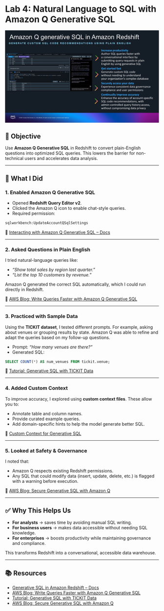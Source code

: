 # Lab 4: Natural Language to SQL with Amazon Q Generative SQL  
![Knowledge Base](../images/a3.png)
## 🎯 Objective  
Use **Amazon Q Generative SQL** in Redshift to convert plain-English questions into optimized SQL queries. This lowers the barrier for non-technical users and accelerates data analysis.  

---

## 📝 What I Did  

### 1. Enabled Amazon Q Generative SQL  
- Opened **Redshift Query Editor v2**.  
- Clicked the Amazon Q icon to enable chat-style queries.  
- Required permission:  

```bash
sqlworkbench:UpdateAccountQSqlSettings
```

🔗 [Interacting with Amazon Q Generative SQL – Docs](https://docs.aws.amazon.com/redshift/latest/mgmt/query-editor-v2-generative-ai.html)  

---

### 2. Asked Questions in Plain English  
I tried natural-language queries like:  
- *“Show total sales by region last quarter.”*  
- *“List the top 10 customers by revenue.”*  

Amazon Q generated the correct SQL automatically, which I could run directly in Redshift.  

🔗 [AWS Blog: Write Queries Faster with Amazon Q Generative SQL](https://aws.amazon.com/blogs/big-data/write-queries-faster-with-amazon-q-generative-sql-for-amazon-redshift/)  

---

### 3. Practiced with Sample Data  
Using the **TICKIT dataset**, I tested different prompts. For example, asking about venues or grouping results by state. Amazon Q was able to refine and adapt the queries based on my follow-up questions. 

- Prompt: *“How many venues are there?”*  
- Generated SQL:  

```sql
SELECT COUNT(*) AS num_venues FROM tickit.venue;
```

🔗 [Tutorial: Generative SQL with TICKIT Data](https://docs.aws.amazon.com/redshift/latest/mgmt/query-editor-v2-generative-ai-example.html)  

---

### 4. Added Custom Context  
To improve accuracy, I explored using **custom context files**. These allow you to:  
- Annotate table and column names.  
- Provide curated example queries.  
- Add domain-specific hints to help the model generate better SQL.  

🔗 [Custom Context for Generative SQL](https://docs.aws.amazon.com/redshift/latest/mgmt/query-editor-v2-generative-ai.html#qe-gai-custom-context)  

---

### 5. Looked at Safety & Governance  
I noted that:  
- Amazon Q respects existing Redshift permissions.  
- Any SQL that could modify data (insert, update, delete, etc.) is flagged with a warning before execution.  

🔗 [AWS Blog: Secure Generative SQL with Amazon Q](https://aws.amazon.com/blogs/big-data/secure-generative-sql-with-amazon-q/)  

---

## ✅ Why This Helps Us  
- **For analysts** → saves time by avoiding manual SQL writing.  
- **For business users** → makes data accessible without needing SQL knowledge.  
- **For enterprises** → boosts productivity while maintaining governance and compliance.  

This transforms Redshift into a conversational, accessible data warehouse.  

---

## 📚 Resources  
- [Generative SQL in Amazon Redshift – Docs](https://docs.aws.amazon.com/redshift/latest/mgmt/query-editor-v2-generative-ai.html)  
- [AWS Blog: Write Queries Faster with Amazon Q Generative SQL](https://aws.amazon.com/blogs/big-data/write-queries-faster-with-amazon-q-generative-sql-for-amazon-redshift/)  
- [Tutorial: Generative SQL with TICKIT Data](https://docs.aws.amazon.com/redshift/latest/mgmt/query-editor-v2-generative-ai-example.html)  
- [AWS Blog: Secure Generative SQL with Amazon Q](https://aws.amazon.com/blogs/big-data/secure-generative-sql-with-amazon-q/)  
